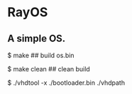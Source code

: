 # RayOS
A simple OS.
----------------------------------------------------------------------------
$ make          ## build os.bin

$ make clean    ## clean build

$ ./vhdtool -x ./bootloader.bin ./vhdpath
